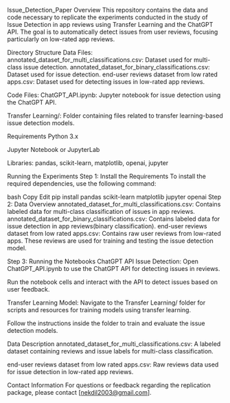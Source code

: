 Issue_Detection_Paper
Overview
This repository contains the data and code necessary to replicate the experiments conducted in the study of Issue Detection in app reviews using Transfer Learning and the ChatGPT API. The goal is to automatically detect issues from user reviews, focusing particularly on low-rated app reviews.

Directory Structure
Data Files:
annotated_dataset_for_multi_classifications.csv: Dataset used for multi-class issue detection.
annotated_dataset_for_binary_classifications.csv: Dataset used for issue detection.
end-user reviews dataset from low rated apps.csv: Dataset used for detecting issues in low-rated app reviews.

Code Files:
ChatGPT_API.ipynb: Jupyter notebook for issue detection using the ChatGPT API.

Transfer Learning/: Folder containing files related to transfer learning-based issue detection models.

Requirements
Python 3.x

Jupyter Notebook or JupyterLab

Libraries: pandas, scikit-learn, matplotlib, openai, jupyter

Running the Experiments
Step 1: Install the Requirements
To install the required dependencies, use the following command:

bash
Copy
Edit
pip install pandas scikit-learn matplotlib jupyter openai
Step 2: Data Overview
annotated_dataset_for_multi_classifications.csv: Contains labeled data for multi-class classification of issues in app reviews.
annotated_dataset_for_binary_classifications.csv: Contains labeled data for issue detection in app reviews(binary classification).
end-user reviews dataset from low rated apps.csv: Contains raw user reviews from low-rated apps. These reviews are used for training and testing the issue detection model.

Step 3: Running the Notebooks
ChatGPT API Issue Detection:
Open ChatGPT_API.ipynb to use the ChatGPT API for detecting issues in reviews.

Run the notebook cells and interact with the API to detect issues based on user feedback.

Transfer Learning Model:
Navigate to the Transfer Learning/ folder for scripts and resources for training models using transfer learning.

Follow the instructions inside the folder to train and evaluate the issue detection models.

Data Description
annotated_dataset_for_multi_classifications.csv: A labeled dataset containing reviews and issue labels for multi-class classification.

end-user reviews dataset from low rated apps.csv: Raw reviews data used for issue detection in low-rated app reviews.

Contact Information
For questions or feedback regarding the replication package, please contact [nekdil2003@gmail.com].
